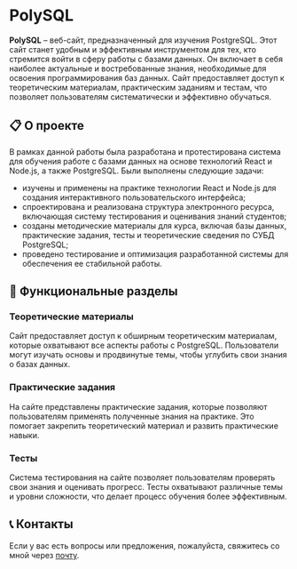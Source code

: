 # PolySQL

**PolySQL** – веб-сайт, предназначенный для изучения PostgreSQL. Этот сайт станет удобным и эффективным инструментом для тех, кто стремится войти в сферу работы с базами данных. Он включает в себя наиболее актуальные и востребованные знания, необходимые для освоения программирования баз данных. Сайт предоставляет доступ к теоретическим материалам, практическим заданиям и тестам, что позволяет пользователям систематически и эффективно обучаться.

## 📋 О проекте

В рамках данной работы была разработана и протестирована система для обучения работе с базами данных на основе технологий React и Node.js, а также PostgreSQL. Были выполнены следующие задачи:
- изучены и применены на практике технологии React и Node.js для создания интерактивного пользовательского интерфейса;
- спроектирована и реализована структура электронного ресурса, включающая систему тестирования и оценивания знаний студентов;
- созданы методические материалы для курса, включая базы данных, практические задания, тесты и теоретические сведения по СУБД PostgreSQL;
- проведено тестирование и оптимизация разработанной системы для обеспечения ее стабильной работы.

## 🔧 Функциональные разделы

### Теоретические материалы

Сайт предоставляет доступ к обширным теоретическим материалам, которые охватывают все аспекты работы с PostgreSQL. Пользователи могут изучать основы и продвинутые темы, чтобы углубить свои знания о базах данных.

### Практические задания

На сайте представлены практические задания, которые позволяют пользователям применять полученные знания на практике. Это помогает закрепить теоретический материал и развить практические навыки.

### Тесты

Система тестирования на сайте позволяет пользователям проверять свои знания и оценивать прогресс. Тесты охватывают различные темы и уровни сложности, что делает процесс обучения более эффективным.

## 📞 Контакты

Если у вас есть вопросы или предложения, пожалуйста, свяжитесь со мной через [почту](mailto:Lihacheva03@yandex.ru).
